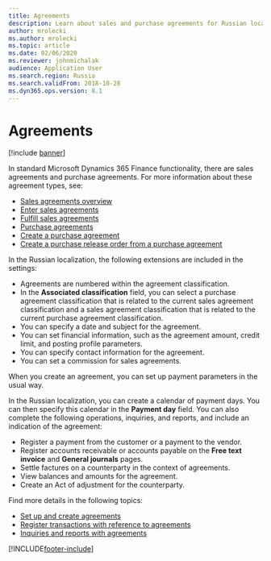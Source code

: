 ```yaml
---
title: Agreements
description: Learn about sales and purchase agreements for Russian localization, including a list that outlines the extensions to include in the Russian localization.
author: mrolecki
ms.author: mrolecki
ms.topic: article
ms.date: 02/06/2020
ms.reviewer: johnmichalak
audience: Application User
ms.search.region: Russia
ms.search.validFrom: 2018-10-28
ms.dyn365.ops.version: 8.1
---
```


# Agreements
[!include [banner](../../includes/banner.md)]

In standard Microsoft Dynamics 365 Finance functionality, there are sales agreements and purchase agreements. For more information about these agreement types, see:

- [Sales agreements overview](../../../supply-chain/sales-marketing/sales-agreements.md)
- [Enter sales agreements](../../../supply-chain/sales-marketing/tasks/enter-sales-agreements.md)
- [Fulfill sales agreements](../../../supply-chain/sales-marketing/tasks/fulfill-sales-agreements.md)
- [Purchase agreements](../../../supply-chain/procurement/purchase-agreements.md)
- [Create a purchase agreement](../../../supply-chain/procurement/tasks/create-purchase-agreement.md)
- [Create a purchase release order from a purchase agreement](../../../supply-chain/procurement/tasks/create-purchase-release-order-purchase-agreement.md)

In the Russian localization, the following extensions are included in the settings:

- Agreements are numbered within the agreement classification.
- In the **Associated classification** field, you can select a purchase agreement classification that is related to the current sales agreement classification and a sales agreement classification that is related to the current purchase agreement classification.
- You can specify a date and subject for the agreement.
- You can set financial information, such as the agreement amount, credit limit, and posting profile parameters.
- You can specify contact information for the agreement.
- You can set a commission for sales agreements.

When you create an agreement, you can set up payment parameters in the usual way.

In the Russian localization, you can create a calendar of payment days. You can then specify this calendar in the **Payment day** field. You can also complete the following operations, inquiries, and reports, and include an indication of the agreement:

- Register a payment from the customer or a payment to the vendor.
- Register accounts receivable or accounts payable on the **Free text invoice** and **General journals** pages.
- Settle factures on a counterparty in the context of agreements.
- View balances and amounts for the agreement.
- Create an Act of adjustment for the counterparty.

Find more details in the following topics:

- [Set up and create agreements](rus-set-up-and-create-agreements.md)
- [Register transactions with reference to agreements](rus-register-transactions-with-reference-to-agreements.md)
- [Inquiries and reports with agreements](rus-inquiries-reports-agreements.md)


[!INCLUDE[footer-include](../../../includes/footer-banner.md)]
